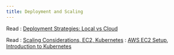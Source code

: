 ```yaml
---
title: Deployment and Scaling
---
```


Read
: [Deployment Strategies: Local vs Cloud](#)

Read
: [Scaling Considerations, EC2, Kubernetes](#)
: [AWS EC2 Setup](https://aws.amazon.com/ec2/), [Introduction to Kubernetes](https://kubernetes.io/docs/tutorials/)
